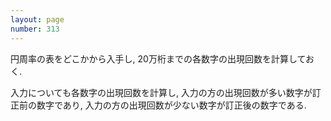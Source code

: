 ```yaml
---
layout: page
number: 313
---
```

円周率の表をどこかから入手し, 20万桁までの各数字の出現回数を計算しておく.

入力についても各数字の出現回数を計算し, 入力の方の出現回数が多い数字が訂正前の数字であり, 入力の方の出現回数が少ない数字が訂正後の数字である.
